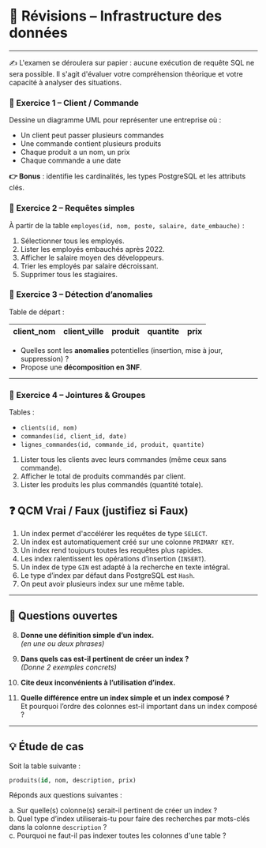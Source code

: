 # 📘 Révisions – Infrastructure des données

---

✍️ L'examen se déroulera sur papier : aucune exécution de requête SQL ne sera possible. Il s'agit d'évaluer votre compréhension théorique et votre capacité à analyser des situations.

### 📝 Exercice 1 – Client / Commande

Dessine un diagramme UML pour représenter une entreprise où :

-   Un client peut passer plusieurs commandes
-   Une commande contient plusieurs produits
-   Chaque produit a un nom, un prix
-   Chaque commande a une date

**👉 Bonus** : identifie les cardinalités, les types PostgreSQL et les attributs clés.

### 📝 Exercice 2 – Requêtes simples

À partir de la table `employes(id, nom, poste, salaire, date_embauche)` :

1. Sélectionner tous les employés.
2. Lister les employés embauchés après 2022.
3. Afficher le salaire moyen des développeurs.
4. Trier les employés par salaire décroissant.
5. Supprimer tous les stagiaires.

### 📝 Exercice 3 – Détection d’anomalies

Table de départ :

| client_nom | client_ville | produit | quantite | prix |
| ---------- | ------------ | ------- | -------- | ---- |

-   Quelles sont les **anomalies** potentielles (insertion, mise à jour, suppression) ?
-   Propose une **décomposition en 3NF**.

---

### 📝 Exercice 4 – Jointures & Groupes

Tables :

-   `clients(id, nom)`
-   `commandes(id, client_id, date)`
-   `lignes_commandes(id, commande_id, produit, quantite)`

1. Lister tous les clients avec leurs commandes (même ceux sans commande).
2. Afficher le total de produits commandés par client.
3. Lister les produits les plus commandés (quantité totale).

## ❓ QCM Vrai / Faux (justifiez si Faux)

1. Un index permet d'accélérer les requêtes de type `SELECT`.
2. Un index est automatiquement créé sur une colonne `PRIMARY KEY`.
3. Un index rend toujours toutes les requêtes plus rapides.
4. Les index ralentissent les opérations d’insertion (`INSERT`).
5. Un index de type `GIN` est adapté à la recherche en texte intégral.
6. Le type d’index par défaut dans PostgreSQL est `Hash`.
7. On peut avoir plusieurs index sur une même table.

---

## 🧠 Questions ouvertes

8. **Donne une définition simple d’un index.**  
   _(en une ou deux phrases)_

9. **Dans quels cas est-il pertinent de créer un index ?**  
   _(Donne 2 exemples concrets)_

10. **Cite deux inconvénients à l’utilisation d’index.**

11. **Quelle différence entre un index simple et un index composé ?**  
    Et pourquoi l’ordre des colonnes est-il important dans un index composé ?

---

## 💡 Étude de cas

Soit la table suivante :

```sql
produits(id, nom, description, prix)
```

Réponds aux questions suivantes :

a. Sur quelle(s) colonne(s) serait-il pertinent de créer un index ?  
b. Quel type d’index utiliserais-tu pour faire des recherches par mots-clés dans la colonne `description` ?  
c. Pourquoi ne faut-il pas indexer toutes les colonnes d'une table ?
